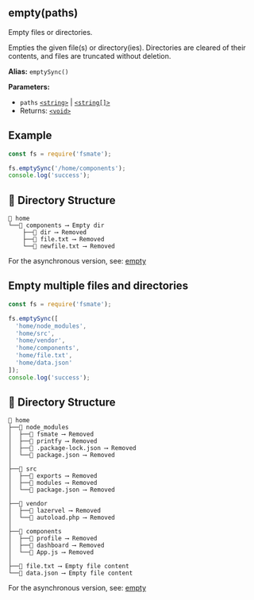 ## empty(paths)

Empty files or directories.

Empties the given file(s) or directory(ies). Directories are cleared of their contents, and files are truncated without deletion.

**Alias:** `emptySync()`

**Parameters:**

- `paths` [`<string>`](https://developer.mozilla.org/en-US/docs/Web/JavaScript/Guide/Data_structures#string_type) | [`<string[]>`](https://developer.mozilla.org/en-US/docs/Web/JavaScript/Reference/Global_Objects/Array)
- Returns: [`<void>`](https://developer.mozilla.org/en-US/docs/Web/JavaScript/Reference/Operators/void)

## Example

```js
const fs = require('fsmate');

fs.emptySync('/home/components');
console.log('success');
```

## 📁 Directory Structure

```
📁 home
└──📁 components ⟶ Empty dir
    ├──📁 dir ⟶ Removed
    ├──📄 file.txt ⟶ Removed
    └──📄 newfile.txt ⟶ Removed
```

For the asynchronous version, see: [empty](./empty.md)

## Empty multiple files and directories

```js
const fs = require('fsmate');

fs.emptySync([
  'home/node_modules',
  'home/src',
  'home/vendor',
  'home/components',
  'home/file.txt',
  'home/data.json'
]);
console.log('success');
```

## 📁 Directory Structure

```
📁 home
├──📁 node_modules
│  ├──📁 fsmate ⟶ Removed
│  ├──📁 printfy ⟶ Removed
│  ├──📄 .package-lock.json ⟶ Removed
│  └──📄 package.json ⟶ Removed
│
├──📁 src 
│  ├──📁 exports ⟶ Removed
│  ├──📁 modules ⟶ Removed
│  └──📄 package.json ⟶ Removed
│
├──📁 vendor
│  ├──📁 lazervel ⟶ Removed
│  └──📄 autoload.php ⟶ Removed
│
├──📁 components
│  ├──📁 profile ⟶ Removed
│  ├──📁 dashboard ⟶ Removed
│  └──📄 App.js ⟶ Removed
│
├──📄 file.txt ⟶ Empty file content
└──📄 data.json ⟶ Empty file content
```

For the asynchronous version, see: [empty](./empty.md)